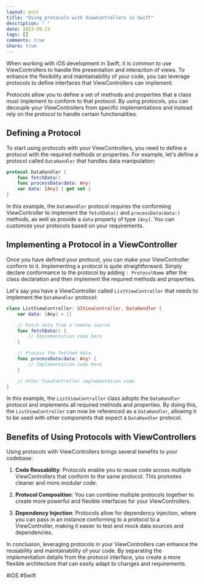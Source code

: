 ```yaml
---
layout: post
title: "Using protocols with ViewControllers in Swift"
description: " "
date: 2023-09-23
tags: []
comments: true
share: true
---
```


When working with iOS development in Swift, it is common to use ViewControllers to handle the presentation and interaction of views. To enhance the flexibility and maintainability of your code, you can leverage protocols to define interfaces that ViewControllers can implement.

Protocols allow you to define a set of methods and properties that a class must implement to conform to that protocol. By using protocols, you can decouple your ViewControllers from specific implementations and instead rely on the protocol to handle certain functionalities.

## Defining a Protocol

To start using protocols with your ViewControllers, you need to define a protocol with the required methods or properties. For example, let's define a protocol called `DataHandler` that handles data manipulation:

```swift
protocol DataHandler {
    func fetchData()
    func processData(data: Any)
    var data: [Any] { get set }
}
```

In this example, the `DataHandler` protocol requires the conforming ViewController to implement the `fetchData()` and `processData(data:)` methods, as well as provide a `data` property of type `[Any]`. You can customize your protocols based on your requirements.

## Implementing a Protocol in a ViewController

Once you have defined your protocol, you can make your ViewController conform to it. Implementing a protocol is quite straightforward. Simply declare conformance to the protocol by adding `: ProtocolName` after the class declaration and then implement the required methods and properties.

Let's say you have a ViewController called `ListViewController` that needs to implement the `DataHandler` protocol:

```swift
class ListViewController: UIViewController, DataHandler {
    var data: [Any] = []

    // Fetch data from a remote source
    func fetchData() {
        // Implementation code here
    }

    // Process the fetched data
    func processData(data: Any) {
        // Implementation code here
    }

    // Other ViewController implementation code
}
```

In this example, the `ListViewController` class adopts the `DataHandler` protocol and implements all required methods and properties. By doing this, the `ListViewController` can now be referenced as a `DataHandler`, allowing it to be used with other components that expect a `DataHandler` protocol.

## Benefits of Using Protocols with ViewControllers

Using protocols with ViewControllers brings several benefits to your codebase:

1. **Code Reusability**: Protocols enable you to reuse code across multiple ViewControllers that conform to the same protocol. This promotes cleaner and more modular code.

2. **Protocol Composition**: You can combine multiple protocols together to create more powerful and flexible interfaces for your ViewControllers.

3. **Dependency Injection**: Protocols allow for dependency injection, where you can pass in an instance conforming to a protocol to a ViewController, making it easier to test and mock data sources and dependencies.

In conclusion, leveraging protocols in your ViewControllers can enhance the reusability and maintainability of your code. By separating the implementation details from the protocol interface, you create a more flexible architecture that can easily adapt to changes and requirements.

#iOS #Swift